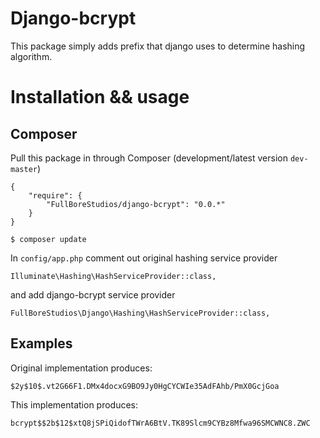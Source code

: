 # Django-bcrypt

This package simply adds prefix that django uses to determine hashing algorithm.

# Installation && usage

## Composer

Pull this package in through Composer (development/latest version `dev-master`)

```
{
    "require": {
        "FullBoreStudios/django-bcrypt": "0.0.*"
    }
}
```

    $ composer update

In `config/app.php` comment out original hashing service provider

```
Illuminate\Hashing\HashServiceProvider::class,
```

and add django-bcrypt service provider

```
FullBoreStudios\Django\Hashing\HashServiceProvider::class,
```

## Examples

Original implementation produces:

```
$2y$10$.vt2G66F1.DMx4docxG9BO9Jy0HgCYCWIe35AdFAhb/PmX0GcjGoa
```

This implementation produces:
```
bcrypt$$2b$12$xtQ8jSPiQidofTWrA6BtV.TK89Slcm9CYBz8Mfwa96SMCWNC8.ZWC
```
